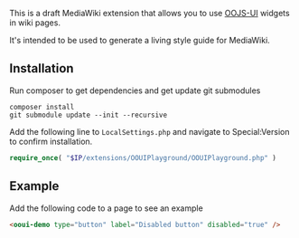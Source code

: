 This is a draft MediaWiki extension that allows you to use
[OOJS-UI](https://www.mediawiki.org/wiki/OOjs_UI) widgets in wiki pages.

It's intended to be used to generate a living style guide for MediaWiki.


## Installation

Run composer to get dependencies and get update git submodules

```
composer install
git submodule update --init --recursive
```

Add the following line to `LocalSettings.php` and navigate to Special:Version to confirm installation.

```php
require_once( "$IP/extensions/OOUIPlayground/OOUIPlayground.php" )
```


## Example

Add the following code to a page to see an example

```html
<ooui-demo type="button" label="Disabled button" disabled="true" />
```